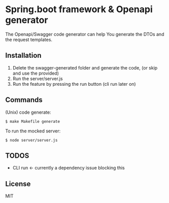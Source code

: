 # Spring.boot framework & Openapi generator

The Openapi/Swagger code generator can help You generate the DTOs and the request templates.

## Installation

1. Delete the swagger-generated folder and generate the code, (or skip and use the provided)
2. Run the server/server.js
3. Run the feature by pressing the run button (cli run later on)

## Commands

(Unix) code generate:

```
$ make Makefile generate
```

To run the mocked server:

```
$ node server/server.js
```

## TODOS

- CLI run <- currently a dependency issue blocking this

## License
MIT
